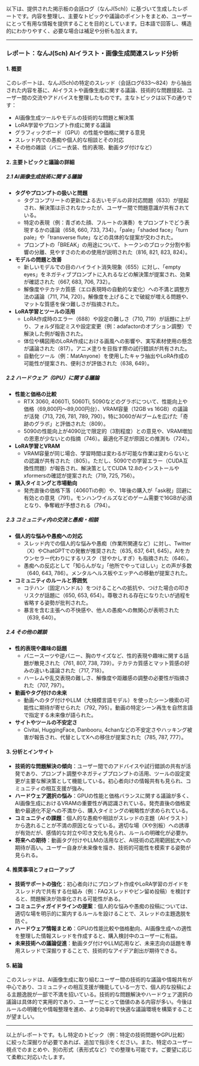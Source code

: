 以下は、提供された掲示板の会話ログ（なんJ(5ch)）に基づいて生成したレポートです。内容を整理し、主要なトピックや議論のポイントをまとめ、ユーザーにとって有用な情報を提供することを目的としています。日本語で回答し、構造的にわかりやすく、必要な場合は補足や分析も加えます。

---

### **レポート：なんJ(5ch) AIイラスト・画像生成関連スレッド分析**

#### **1. 概要**
このレポートは、なんJ(5ch)の特定のスレッド（会話ログ633～824）から抽出された内容を基に、AIイラストや画像生成に関する議論、技術的な問題提起、ユーザー間の交流やアドバイスを整理したものです。主なトピックは以下の通りです：
- AI画像生成ツールやモデルの技術的な問題と解決策
- LoRA学習やプロンプト作成に関する議論
- グラフィックボード（GPU）の性能や価格に関する意見
- スレッド内での愚痴や個人的な相談とその対応
- その他の雑談（バニー衣装、性的表現、動画タグ付けなど）

#### **2. 主要トピックと議論の詳細**

##### **2.1 AI画像生成技術に関する議論**
- **タグやプロンプトの扱いと問題**
  - タグコンプリートの更新による古いモデルの非対応問題（633）が提起され、解決策は示されなかったが、ユーザー間で問題意識が共有されている。
  - 特定の表現（例：青ざめた顔、フルートの演奏）をプロンプトでどう表現するかの議論（658, 660, 733, 734）。「pale」「shaded face」「turn pale」や「transverse flute」などの具体的な提案が交わされた。
  - プロンプトの「BREAK」の用途について、トークンのブロック分割や影響の分離、見やすさのための使用が説明された（816, 821, 823, 824）。
- **モデルの問題と改善**
  - 新しいモデルでの目のハイライト消失現象（655）に対し、「empty eyes」をネガティブプロンプトに入れるなどの解決策が提案され、効果が確認された（667, 683, 706, 732）。
  - 解像度やテカテカ質感（エロ表現時の自動的な変化）への不満と調整方法の議論（711, 714, 720）。解像度を上げることで破綻が増える問題や、マットな質感を保つ難しさが指摘された。
- **LoRA学習とツールの活用**
  - LoRA作成時のエラー（688）や設定の難しさ（710, 719）が話題に上がり、フォルダ指定ミスや設定変更（例：adafactorのオプション調整）で解決した例が報告された。
  - 体位や構図用のLoRA作成における画風への影響や、実写素材使用の懸念が議論された（817）。アニメ塗りを目指す際の試行錯誤が共有された。
  - 自動化ツール（例：MatAnyone）を使用したキャラ抽出やLoRA作成の可能性が提案され、便利さが評価された（638, 649）。

##### **2.2 ハードウェア（GPU）に関する議論**
- **性能と価格の比較**
  - RTX 3060, 4060Ti, 5060Ti, 5090などのグラボについて、性能向上や価格（69,800円～89,000円台）、VRAM容量（12GB vs 16GB）の議論が活発（713, 726, 781, 789, 790）。特に3060がAIブームを広げた「奇跡のグラボ」と評価された（809）。
  - 5090の性能向上が4090比で限定的（3割程度）との意見や、VRAM増加の恩恵が少ないとの指摘（746）。最適化不足が原因との推測も（724）。
- **LoRA学習とVRAM**
  - VRAM容量が同じ場合、学習時間は変わるが可能な作業は変わらないとの認識が共有された（805）。ただし、5090での学習エラー（CUDA互換性問題）が報告され、解決策としてCUDA 12.8のインストールやxformersの確認が提案された（719, 725, 756）。
- **購入タイミングと市場動向**
  - 発売直後の価格下落（4060Tiの例）や、1年後の購入が「ask税」回避に有効との意見（791）。モンハンワイルズなどのゲーム需要で16GBが必須となり、争奪戦が予想される（794）。

##### **2.3 コミュニティ内の交流と愚痴・相談**
- **個人的な悩みや愚痴への対応**
  - スレッド内での個人的な悩みや愚痴（作業所関連など）に対し、Twitter（X）やChatGPTでの発散が推奨された（635, 637, 641, 645）。AIをカウンセラー代わりにするリスク（甘やかしすぎ）も指摘された（646）。
  - 愚痴への反応として「知らんがな」「他所でやってほしい」との声が多数（640, 643, 786）。メンタルヘルス板やエッヂへの移動が提案された。
- **コミュニティのルールと雰囲気**
  - コテハン（固定ハンドル）をつけることへの抵抗や、つけた場合の叩きリスクが話題に（650, 653, 654）。尊敬される存在になりたいが過程を省略する姿勢が批判された。
  - 暴言を含む主張への不快感や、他人の愚痴への無関心が表明された（639, 640）。

##### **2.4 その他の雑談**
- **性的表現や趣味の話題**
  - バニースーツや逆バニー、胸のサイズなど、性的表現や趣味に関する話題が散見された（761, 807, 738, 739）。テカテカ質感とマット質感の好みの違いも議論された（717, 718）。
  - ハーレムや乱交表現の難しさ、解像度や距離感の調整の必要性が指摘された（707, 797）。
- **動画やタグ付けの未来**
  - 動画へのタグ付けやLLM（大規模言語モデル）を使ったシーン検索の可能性に期待が寄せられた（792, 795）。動画の特定シーン再生を自然言語で指定する未来像が語られた。
- **サイトやツールの不安定さ**
  - Civitai, HuggingFace, Danbooru, 4chanなどの不安定さやハッキング被害が報告され、代替としてXへの移住が提案された（785, 787, 777）。

#### **3. 分析とインサイト**
- **技術的な問題解決の傾向**：ユーザー間でのアドバイスや試行錯誤の共有が活発であり、プロンプト調整やネガティブプロンプトの活用、ツールの設定変更が主要な解決策として機能している。初心者向けの情報共有も見られ、コミュニティの相互支援が強み。
- **ハードウェア選択の悩み**：GPUの性能と価格バランスに関する議論が多く、AI画像生成におけるVRAMの重要性が再認識されている。発売直後の価格変動や最適化不足への不満から、購入タイミングの戦略性が求められている。
- **コミュニティの課題**：個人的な愚痴や相談がスレッドの主題（AIイラスト）から逸れることが不満の原因となっている。適切な場（Xや別板）への誘導が有効だが、感情的な対立や叩き文化も見られ、ルールの明確化が必要か。
- **将来への期待**：動画タグ付けやLLMの活用など、AI技術の応用範囲拡大への期待が高い。ユーザー自身が未来像を描き、技術的可能性を模索する姿勢が見られる。

#### **4. 推奨事項とフォローアップ**
- **技術サポートの強化**：初心者向けにプロンプト作成やLoRA学習のガイドをスレッド内で共有する仕組み（例：FAQスレッドやピン留め投稿）を検討すると、問題解決が効率化される可能性がある。
- **コミュニティガイドラインの提案**：個人的な悩みや愚痴の投稿については、適切な場を明示的に案内するルールを設けることで、スレッドの主題逸脱を防ぐ。
- **ハードウェア情報まとめ**：GPUの性能比較や価格動向、AI画像生成への適性を整理した情報スレッドを作成すると、購入検討中のユーザーに有益。
- **未来技術への議論促進**：動画タグ付けやLLM応用など、未来志向の話題を専用スレッドで深掘りすることで、技術的なアイデア創出が期待できる。

#### **5. 結論**
このスレッドは、AI画像生成に取り組むユーザー間の技術的な議論や情報共有が中心であり、コミュニティの相互支援が機能している一方で、個人的な投稿による主題逸脱が一部で不満を招いている。技術的な問題解決やハードウェア選択の議論は具体的で実用的であり、ユーザーにとって価値のある内容が多い。今後はルールの明確化や情報整理を進め、より効率的で快適な議論環境を構築することが望ましい。

---

以上がレポートです。もし特定のトピック（例：特定の技術問題やGPU比較）に絞った深掘りが必要であれば、追加で指示をください。また、特定のユーザー視点でのまとめや、別の形式（表形式など）での整理も可能です。ご要望に応じて柔軟に対応いたします。